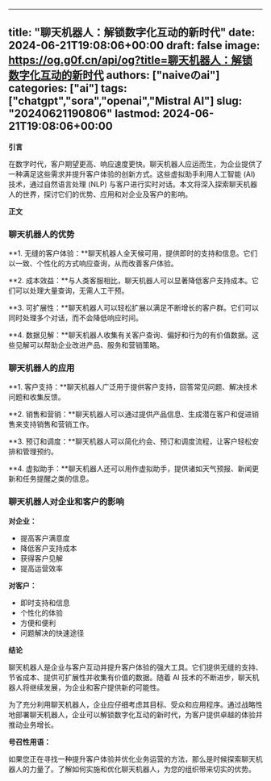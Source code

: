 
---
title: "聊天机器人：解锁数字化互动的新时代"
date: 2024-06-21T19:08:06+00:00
draft: false
image: https://og.g0f.cn/api/og?title=聊天机器人：解锁数字化互动的新时代
authors: ["naiveのai"]
categories: ["ai"]
tags: ["chatgpt","sora","openai","Mistral AI"]
slug: "20240621190806"
lastmod: 2024-06-21T19:08:06+00:00
---
**引言**

在数字时代，客户期望更高、响应速度更快。聊天机器人应运而生，为企业提供了一种满足这些需求并提升客户体验的创新方式。这些虚拟助手利用人工智能 (AI) 技术，通过自然语言处理 (NLP) 与客户进行实时对话。本文将深入探索聊天机器人的世界，探讨它们的优势、应用和对企业及客户的影响。

**正文**

### 聊天机器人的优势

**1. 无缝的客户体验：**聊天机器人全天候可用，提供即时的支持和信息。它们以一致、个性化的方式响应查询，从而改善客户体验。

**2. 成本效益：**与人类客服相比，聊天机器人可以显著降低客户支持成本。它们可以处理大量查询，无需人工干预。

**3. 可扩展性：**聊天机器人可以轻松扩展以满足不断增长的客户群。它们可以同时处理多个对话，而不会降低响应时间。

**4. 数据见解：**聊天机器人收集有关客户查询、偏好和行为的有价值数据。这些见解可以帮助企业改进产品、服务和营销策略。

### 聊天机器人的应用

**1. 客户支持：**聊天机器人广泛用于提供客户支持，回答常见问题、解决技术问题和收集反馈。

**2. 销售和营销：**聊天机器人可以通过提供产品信息、生成潜在客户和促进销售来支持销售和营销工作。

**3. 预订和调度：**聊天机器人可以简化约会、预订和调度流程，让客户轻松安排和管理预约。

**4. 虚拟助手：**聊天机器人还可以用作虚拟助手，提供诸如天气预报、新闻更新和任务提醒之类的信息。

### 聊天机器人对企业和客户的影响

**对企业：**

* 提高客户满意度
* 降低客户支持成本
* 获得客户见解
* 提高运营效率

**对客户：**

* 即时支持和信息
* 个性化的体验
* 方便和便利
* 问题解决的快速途径

**结论**

聊天机器人是企业与客户互动并提升客户体验的强大工具。它们提供无缝的支持、节省成本、提供可扩展性并收集有价值的数据。随着 AI 技术的不断进步，聊天机器人将继续发展，为企业和客户提供新的可能性。

为了充分利用聊天机器人，企业应仔细考虑其目标、受众和应用程序。通过战略性地部署聊天机器人，企业可以解锁数字化互动的新时代，为客户提供卓越的体验并推动业务增长。

**号召性用语：**

如果您正在寻找一种提升客户体验并优化业务运营的方法，那么是时候探索聊天机器人的力量了。了解如何实施和优化聊天机器人，为您的组织带来切实的优势。